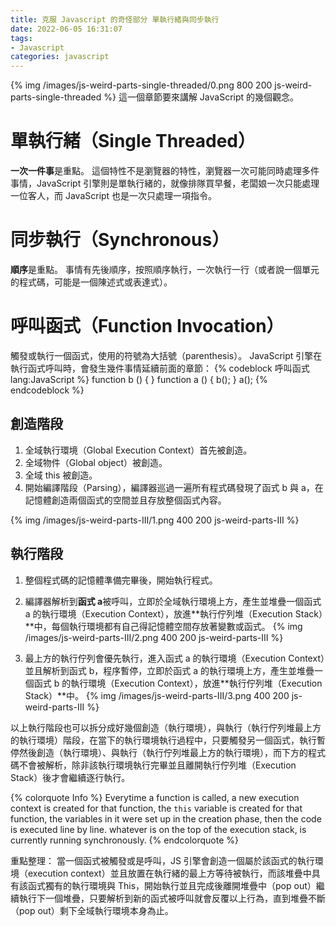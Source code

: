 ```yaml
---
title: 克服 Javascript 的奇怪部分 單執行緒與同步執行
date: 2022-06-05 16:31:07
tags:
- Javascript
categories: javascript
---
```


{% img /images/js-weird-parts-single-threaded/0.png 800 200 js-weird-parts-single-threaded %}
這一個章節要來講解 JavaScript 的幾個觀念。

# 單執行緒（Single Threaded）
**一次一件事**是重點。
這個特性不是瀏覽器的特性，瀏覽器一次可能同時處理多件事情，JavaScript 引擎則是單執行緒的，就像排隊買早餐，老闆娘一次只能處理一位客人，而 JavaScript 也是一次只處理一項指令。


# 同步執行（Synchronous）
**順序**是重點。
事情有先後順序，按照順序執行，一次執行一行（或者說一個單元的程式碼，可能是一個陳述式或表達式）。

# 呼叫函式（Function Invocation）
觸發或執行一個函式，使用的符號為大括號（parenthesis）。
JavaScript 引擎在執行函式呼叫時，會發生幾件事情延續前面的章節：
{% codeblock 呼叫函式 lang:JavaScript %}
  function b () {
  }
  function a () {
    b();
  }
  a();
{% endcodeblock %}

## 創造階段
1. 全域執行環境（Global Execution Context）首先被創造。
2. 全域物件（Global object）被創造。
3. 全域 this 被創造。
4. 開始編譯階段（Parsing），編譯器巡過一遍所有程式碼發現了函式 b 與 a，在記憶體創造兩個函式的空間並且存放整個函式內容。

{% img /images/js-weird-parts-III/1.png 400 200 js-weird-parts-III %}

## 執行階段
1. 整個程式碼的記憶體準備完畢後，開始執行程式。
2. 編譯器解析到**函式 a**被呼叫，立即於全域執行環境上方，產生並堆疊一個函式 a 的執行環境（Execution Context），放進**執行佇列堆（Execution Stack）**中，每個執行環境都有自己得記憶體空間存放著變數或函式。
{% img /images/js-weird-parts-III/2.png 400 200 js-weird-parts-III %}

3. 最上方的執行佇列會優先執行，進入函式 a 的執行環境（Execution Context）並且解析到函式 b，程序暫停，立即於函式 a 的執行環境上方，產生並堆疊一個函式 b 的執行環境（Execution Context），放進**執行佇列堆（Execution Stack）**中。
{% img /images/js-weird-parts-III/3.png 400 200 js-weird-parts-III %}

以上執行階段也可以拆分成好幾個創造（執行環境），與執行（執行佇列堆最上方的執行環境）階段，在當下的執行環境執行過程中，只要觸發另一個函式，執行暫停然後創造（執行環境）、與執行（執行佇列堆最上方的執行環境），而下方的程式碼不會被解析，除非該執行環境執行完畢並且離開執行佇列堆（Execution Stack）後才會繼續逐行執行。

{% colorquote Info %}
  Everytime a function is called, a new execution context is created for that function, the `this` variable is created for that function, the variables in it were set up in the creation phase, then the code is executed line by line.
  whatever is on the top of the execution stack, is currently running synchronously.
{% endcolorquote %}

重點整理：
當一個函式被觸發或是呼叫，JS 引擎會創造一個屬於該函式的執行環境（execution context）並且放置在執行緒的最上方等待被執行，而該堆疊中具有該函式獨有的執行環境與 This，開始執行並且完成後離開堆疊中（pop out）繼續執行下一個堆疊，只要解析到新的函式被呼叫就會反覆以上行為，直到堆疊不斷（pop out）剩下全域執行環境本身為止。